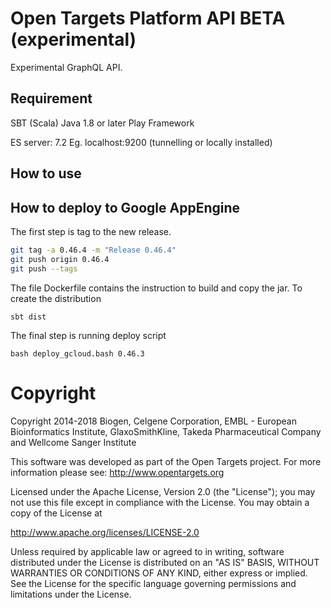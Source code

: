 # Open Targets Platform API BETA (experimental)

Experimental GraphQL API.

## Requirement
SBT (Scala)
Java 1.8 or later
Play Framework

ES server: 7.2
Eg. localhost:9200  (tunnelling or locally installed)


## How to use

## How to deploy to Google AppEngine 

The first step is tag to the new release. 

```bash
git tag -a 0.46.4 -m "Release 0.46.4"
git push origin 0.46.4
git push --tags
```

The file Dockerfile contains the instruction to build and copy the jar.
To create the distribution 

```sbt dist```


The final step is running deploy script 
```
bash deploy_gcloud.bash 0.46.3
```


# Copyright

Copyright 2014-2018 Biogen, Celgene Corporation, EMBL - European Bioinformatics Institute, GlaxoSmithKline, Takeda Pharmaceutical Company and Wellcome Sanger Institute

This software was developed as part of the Open Targets project. For more information please see: http://www.opentargets.org

Licensed under the Apache License, Version 2.0 (the "License");
you may not use this file except in compliance with the License.
You may obtain a copy of the License at

http://www.apache.org/licenses/LICENSE-2.0

Unless required by applicable law or agreed to in writing, software
distributed under the License is distributed on an "AS IS" BASIS,
WITHOUT WARRANTIES OR CONDITIONS OF ANY KIND, either express or implied.
See the License for the specific language governing permissions and
limitations under the License.
